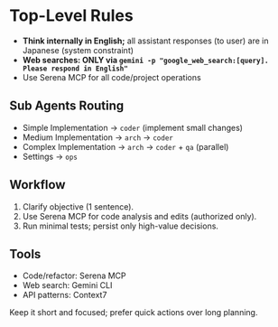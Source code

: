 # Top-Level Rules
- **Think internally in English;** all assistant responses (to user) are in Japanese (system constraint)
- **Web searches: ONLY via `gemini -p "google_web_search:[query]. Please respond in English"`**
- Use Serena MCP for all code/project operations

## Sub Agents Routing 
- Simple Implementation → `coder` (implement small changes)
- Medium Implementation → `arch` → `coder` 
- Complex Implementation → `arch` → `coder` + `qa` (parallel)
- Settings → `ops`

## Workflow
1. Clarify objective (1 sentence).
2. Use Serena MCP for code analysis and edits (authorized only).
3. Run minimal tests; persist only high-value decisions.

## Tools
- Code/refactor: Serena MCP
- Web search: Gemini CLI
- API patterns: Context7

Keep it short and focused; prefer quick actions over long planning.